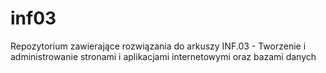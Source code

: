 # inf03
Repozytorium zawierające rozwiązania do arkuszy INF.03 - Tworzenie i administrowanie stronami i aplikacjami internetowymi oraz bazami danych
